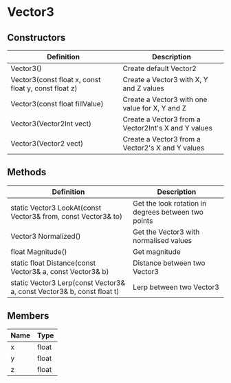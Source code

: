 # Vector3

## Constructors
| Definition | Description |
|-|-|
Vector3() | Create default Vector2
Vector3(const float x, const float y, const float z) | Create a Vector3 with X, Y and Z values
Vector3(const float fillValue) | Create a Vector3 with one value for X, Y and Z
Vector3(Vector2Int vect) |   Create a Vector3 from a Vector2Int's X and Y values
Vector3(Vector2 vect) |  Create a Vector3 from a Vector2's X and Y values

## Methods
| Definition | Description |
|-|-|
static Vector3 LookAt(const Vector3& from, const Vector3& to) | Get the look rotation in degrees between two points
Vector3 Normalized() | Get the Vector3 with normalised values
float Magnitude() | Get magnitude
static float Distance(const Vector3& a, const Vector3& b) | Distance between two Vector3
static Vector3 Lerp(const Vector3& a, const Vector3& b, const float t) | Lerp between two Vector3

## Members
| Name | Type |
|-|-|
x | float |
y | float |
z | float |
